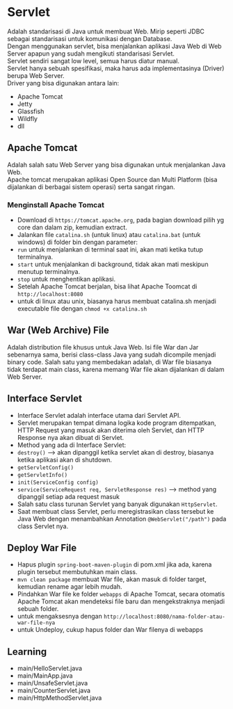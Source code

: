 # Servlet
Adalah standarisasi di Java untuk membuat Web. Mirip seperti JDBC sebagai standarisasi untuk komunikasi dengan Database. <br/> 
Dengan menggunakan servlet, bisa menjalankan aplikasi Java Web di Web Server apapun yang sudah mengikuti standarisasi Servlet. <br/>
Servlet sendiri sangat low level, semua harus diatur manual. <br/>
Servlet hanya sebuah spesifikasi, maka harus ada implementasinya (Driver) berupa Web Server. <br/>
Driver yang bisa digunakan antara lain:
- Apache Tomcat
- Jetty
- Glassfish
- Wildfly
- dll

## Apache Tomcat
Adalah salah satu Web Server yang bisa digunakan untuk menjalankan Java Web. <br/>
Apache tomcat merupakan aplikasi Open Source dan Multi Platform (bisa dijalankan di berbagai sistem operasi) serta sangat ringan.

### Menginstall Apache Tomcat
- Download di `https://tomcat.apache.org`, pada bagian download pilih yg core dan dalam zip, kemudian extract.
- Jalankan file `catalina.sh` (untuk linux) atau `catalina.bat` (untuk windows) di folder bin dengan parameter:
- `run` untuk menjalankan di terminal saat ini, akan mati ketika tutup terminalnya.
- `start` untuk menjalankan di background, tidak akan mati meskipun menutup terminalnya.
- `stop` untuk menghentikan aplikasi.
- Setelah Apache Tomcat berjalan, bisa lihat Apache Toomcat di `http://localhost:8080`
- untuk di linux atau unix, biasanya harus membuat catalina.sh menjadi executable file dengan `chmod +x catalina.sh`

## War (Web Archive) File
Adalah distribution file khusus untuk Java Web. Isi file War dan Jar sebenarnya sama, berisi class-class Java yang sudah dicompile menjadi binary code. Salah satu yang membedakan adalah, di War file biasanya tidak terdapat main class, karena memang War file akan dijalankan di dalam Web Server.

## Interface Servlet
- Interface Servlet adalah interface utama dari Servlet API.
- Servlet merupakan tempat dimana logika kode program ditempatkan, HTTP Request yang masuk akan diterima oleh Servlet,  dan HTTP Response nya akan dibuat di Servlet.
- Method yang ada di Interface Servlet:
- `destroy()` --> akan dipanggil ketika servlet akan di destroy, biasanya ketika aplikasi akan di shutdown.
- `getServletConfig()`
- `getServletInfo()`
- `init(ServiceConfig config)`
- `service(ServiceRequest req, ServletResponse res)` --> method yang dipanggil setiap ada request masuk
- Salah satu class turunan Servlet yang banyak digunakan `HttpServlet`.
- Saat membuat class Servlet, perlu meregistrasikan class tersebut ke Java Web dengan menambahkan Annotation `@WebServlet("/path")` pada class Servlet nya.

## Deploy War File
- Hapus plugin `spring-boot-maven-plugin` di pom.xml jika ada, karena plugin tersebut membutuhkan main class.
- `mvn clean package` membuat War file, akan masuk di folder target, kemudian rename agar lebih mudah.
- Pindahkan War file ke folder `webapps` di Apache Tomcat, secara otomatis Apache Tomcat akan mendeteksi file baru dan mengekstraknya menjadi sebuah folder.
- untuk mengaksesnya dengan `http://localhost:8080/nama-folder-atau-war-file-nya`
- untuk Undeploy, cukup hapus folder dan War filenya di webapps

## Learning
- main/HelloServlet.java
- main/MainApp.java
- main/UnsafeServlet.java
- main/CounterServlet.java
- main/HttpMethodServlet.java